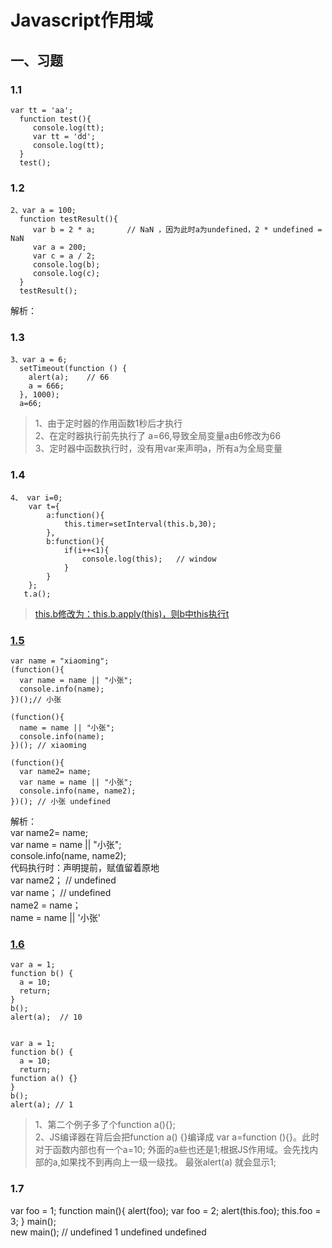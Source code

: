# Javascript作用域
## 一、习题
### 1.1
    var tt = 'aa';
      function test(){
         console.log(tt);
         var tt = 'dd';
         console.log(tt);
      }
      test();

### 1.2

    2、var a = 100;
      function testResult(){
         var b = 2 * a;       // NaN ，因为此时a为undefined，2 * undefined = NaN
         var a = 200;
         var c = a / 2;
         console.log(b);
         console.log(c);
      }
      testResult();
解析：

### 1.3
    3、var a = 6;
      setTimeout(function () {
        alert(a);    // 66
        a = 666;
      }, 1000);
      a=66;
> 1、由于定时器的作用函数1秒后才执行 <br>
> 2、在定时器执行前先执行了 a=66,导致全局变量a由6修改为66<br>
> 3、定时器中函数执行时，没有用var来声明a，所有a为全局变量<br>

### 1.4
    4、 var i=0;
	    var t={
	        a:function(){
	            this.timer=setInterval(this.b,30);
	        },
	        b:function(){
	            if(i++<1){
	                console.log(this);   // window
	            }
	        }
	    };
       t.a();
> [this.b修改为：this.b.apply(this)，则b中this执行t](https://segmentfault.com/q/1010000000205169)

### [1.5](http://www.2cto.com/kf/201411/350951.html)
	var name = "xiaoming"; 
	(function(){ 
	  var name = name || "小张";
	  console.info(name);
	})();// 小张
	 
	(function(){
	  name = name || "小张";
	  console.info(name);
	})(); // xiaoming
	 
	(function(){
	  var name2= name;
	  var name = name || "小张";
	  console.info(name, name2);
	})(); // 小张 undefined

解析：<br>
var name2= name;<br>
var name = name || "小张";<br>
console.info(name, name2);<br>
代码执行时：声明提前，赋值留着原地<br>
var name2；    // undefined <br>
var name；      // undefined <br>
name2 = name；<br>
name = name || '小张'


### [1.6](http://www.cnblogs.com/huan-lin/p/3683041.html)
	var a = 1;
	function b() {
	  a = 10;
	  return;
	}
	b();
	alert(a);  // 10
 

	var a = 1;
	function b() {
	  a = 10;
	  return;
	function a() {}
	} 
	b();
	alert(a); // 1


>1、第二个例子多了个function a(){};<br>
>2、JS编译器在背后会把function a() {}编译成 var a=function (){}。此时对于函数内部也有一个a=10; 外面的a些也还是1;根据JS作用域。会先找内部的a,如果找不到再向上一级一级找。
最张alert(a) 就会显示1;

### 1.7 
var foo = 1;
function main(){
	alert(foo);
	var foo = 2;
	alert(this.foo);
	this.foo = 3;
}
main();  
new main();
// undefined 1 undefined undefined 
